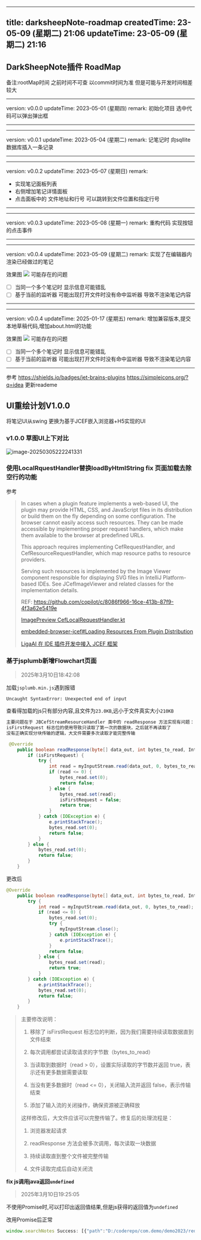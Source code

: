 
---
title: darksheepNote-roadmap
createdTime: 23-05-09 (星期二) 21:06
updateTime: 23-05-09 (星期二) 21:16
---

## DarkSheepNote插件 RoadMap
备注:rootMap时间 之前时间不可查 以commit时间为准 但是可能与开发时间相差较大

---
version: v0.0.0
updateTime: 2023-05-01 (星期四)
remark: 初始化项目 选中代码可以弹出弹出框

---

---
version: v0.0.1
updateTime: 2023-05-04 (星期二)
remark: 记笔记时 向sqllite 数据库插入一条记录

---

---
version: v0.0.2
updateTime: 2023-05-07 (星期日)
remark:
* 实现笔记面板列表
* 右侧增加笔记详情面板
* 点击面板中的 文件地址和行号 可以跳转到文件位置和指定行号
---

---
version: v0.0.3
updateTime: 2023-05-08 (星期一)
remark: 重构代码 实现按钮的点击事件

---


---
version: v0.0.4
updateTime: 2023-05-09 (星期二)
remark: 实现了在编辑器内渲染已经做过的笔记

效果图
![](https://sheepnote.oss-cn-shenzhen.aliyuncs.com/ita/20230509210850.png)
可能存在的问题
- [ ] 当同一个多个笔记时 显示信息可能错乱
- [ ] 基于当前的监听器 可能出现打开文件时没有命中监听器 导致不渲染笔记内容

---

---
version: v0.0.4
updateTime: 2025-01-17 (星期五)
remark: 增加兼容版本,提交本地草稿代码,增加about.html的功能

效果图
![](https://sheepnote.oss-cn-shenzhen.aliyuncs.com/ita/20230509210850.png)
可能存在的问题
- [ ] 当同一个多个笔记时 显示信息可能错乱
- [ ] 基于当前的监听器 可能出现打开文件时没有命中监听器 导致不渲染笔记内容

---

参考
https://shields.io/badges/jet-brains-plugins
https://simpleicons.org/?q=idea
更新reademe


## UI重绘计划V1.0.0
将笔记UI从swing 更换为基于JCEF嵌入浏览器+H5实现的UI

### v1.0.0 草图UI上下对比



![image-20250305222241331](https://sheepnote.oss-cn-shenzhen.aliyuncs.com/ita/image-20250305222241331.png)

### 使用LocalRquestHandler替换loadByHtmlString fix 页面加载去除空行的功能

参考

>
>
>In cases when a plugin feature implements a web-based UI, the plugin may provide HTML, CSS, and JavaScript files in its distribution or build them on the fly depending on some configuration. The browser cannot easily access such resources. They can be made accessible by implementing proper request handlers, which make them available to the browser at predefined URLs.
>
>This approach requires implementing CefRequestHandler, and CefResourceRequestHandler, which map resource paths to resource providers.
>
>Serving such resources is implemented by the Image Viewer component responsible for displaying SVG files in IntelliJ Platform-based IDEs. See JCefImageViewer and related classes for the implementation details.
>
>
>REF:
> https://github.com/copilot/c/8086f966-16ce-413b-87f9-4f3a62e5419e
> 
>[ImagePreview CefLocalRequestHandler.kt](https://github.com/JetBrains/intellij-community/blob/idea/243.25659.39/images/src/org/intellij/images/editor/impl/jcef/CefLocalRequestHandler.kt)
>
>[embedded-browser-jcef#Loading Resources From Plugin Distribution](https://plugins.jetbrains.com/docs/intellij/embedded-browser-jcef.html#loading-resources-from-plugin-distribution)
>
>[LigaAI 在 IDE 插件开发中接入 JCEF 框架](https://zhuanlan.zhihu.com/p/668561545)

### 基于jsplumb新增Flowchart页面

>  2025年3月10日18:42:08

加载`jsplumb.min.js`遇到报错

`Uncaught SyntaxError: Unexpected end of input`

查看得加载的js只有部分内容,且文件为`23.0KB`,远小于文件真实大小`210KB`



```md
主要问题在于 JBCefStreamResourceHandler 类中的 readResponse 方法实现有问题：
isFirstRequest 标志位的使用导致只读取了第一次的数据块，之后就不再读取了
没有正确实现分块传输的逻辑，大文件需要多次读取才能完整传输
```

```java
 @Override
    public boolean readResponse(byte[] data_out, int bytes_to_read, IntRef bytes_read, CefCallback callback) {
        if (isFirstRequest) {
            try {
                int read = myInputStream.read(data_out, 0, bytes_to_read);
                if (read <= 0) {
                    bytes_read.set(0);
                    return false;
                } else {
                    bytes_read.set(read);
                    isFirstRequest = false;
                    return true;
                }
            } catch (IOException e) {
                e.printStackTrace();
                bytes_read.set(0);
                return false;
            }
        } else {
            bytes_read.set(0);
            return false;
        }
    }
```

更改后

```java
@Override
    public boolean readResponse(byte[] data_out, int bytes_to_read, IntRef bytes_read, CefCallback callback) {
        try {
            int read = myInputStream.read(data_out, 0, bytes_to_read);
            if (read <= 0) {
                bytes_read.set(0);
                try {
                    myInputStream.close();
                } catch (IOException e) {
                    e.printStackTrace();
                }
                return false;
            } else {
                bytes_read.set(read);
                return true;
            }
        } catch (IOException e) {
            e.printStackTrace();
            bytes_read.set(0);
            return false;
        }
    }
```

>
>
>主要修改说明：
>
>1. 移除了 isFirstRequest 标志位的判断，因为我们需要持续读取数据直到文件结束
>
>1. 每次调用都尝试读取请求的字节数（bytes_to_read）
>
>1. 当读取到数据时（read > 0），设置实际读取的字节数并返回 true，表示还有更多数据需要读取
>
>1. 当没有更多数据时（read <= 0），关闭输入流并返回 false，表示传输结束
>
>1. 添加了输入流的关闭操作，确保资源被正确释放
>
>这样修改后，大文件应该可以完整传输了。修复后的处理流程是：
>
>1. 浏览器发起请求
>
>1. readResponse 方法会被多次调用，每次读取一块数据
>
>1. 持续读取直到整个文件被完整传输
>
>1. 文件读取完成后自动关闭流

**fix js调用java返回`undefined`**

>  2025年3月10日19:25:05

不使用Promise时,可以打印出返回值结果,但是js获得的返回值为`undefined`

改用Promise后正常

```js
window.searchNotes Success: [{"path":"D:/coderepo/com.demo/demo2023/redis-demo/src/main/java/com/darksheep/po/ProdTestPo.java","id":"14","title":"测试语法高亮"},{"path":"D:/coderepo/com.demo/demo2023/redis-demo/src/main/java/com/darksheep/RedisDemoApplication.java","id":"8","title":"测试"}]
```




